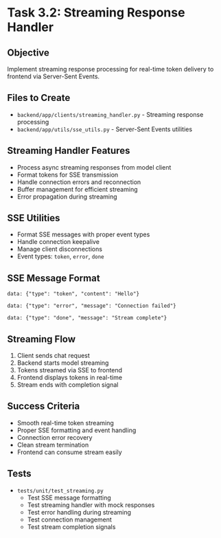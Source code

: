 # Task 3.2: Streaming Response Handler

## Objective
Implement streaming response processing for real-time token delivery to frontend via Server-Sent Events.

## Files to Create
- `backend/app/clients/streaming_handler.py` - Streaming response processing
- `backend/app/utils/sse_utils.py` - Server-Sent Events utilities

## Streaming Handler Features
- Process async streaming responses from model client
- Format tokens for SSE transmission
- Handle connection errors and reconnection
- Buffer management for efficient streaming
- Error propagation during streaming

## SSE Utilities
- Format SSE messages with proper event types
- Handle connection keepalive
- Manage client disconnections
- Event types: `token`, `error`, `done`

## SSE Message Format
```
data: {"type": "token", "content": "Hello"}

data: {"type": "error", "message": "Connection failed"}

data: {"type": "done", "message": "Stream complete"}
```

## Streaming Flow
1. Client sends chat request
2. Backend starts model streaming
3. Tokens streamed via SSE to frontend
4. Frontend displays tokens in real-time
5. Stream ends with completion signal

## Success Criteria
- Smooth real-time token streaming
- Proper SSE formatting and event handling
- Connection error recovery
- Clean stream termination
- Frontend can consume stream easily

## Tests
- `tests/unit/test_streaming.py`
  - Test SSE message formatting
  - Test streaming handler with mock responses
  - Test error handling during streaming
  - Test connection management
  - Test stream completion signals
